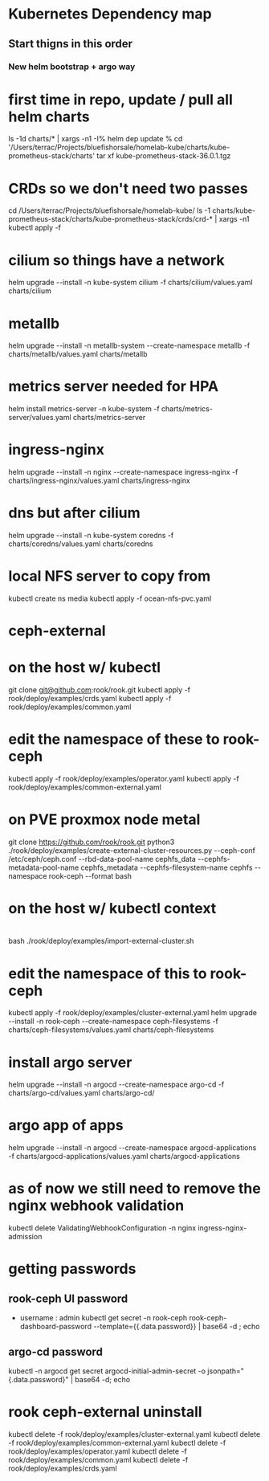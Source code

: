 # Kubernetes Dependency map
## Start thigns in this order

### New helm bootstrap + argo way

# first time in repo, update / pull all helm charts
ls -1d charts/* | xargs -n1 -I% helm dep update %
cd '/Users/terrac/Projects/bluefishorsale/homelab-kube/charts/kube-prometheus-stack/charts'
tar xf kube-prometheus-stack-36.0.1.tgz

# CRDs so we don't need two passes
cd /Users/terrac/Projects/bluefishorsale/homelab-kube/
ls -1 charts/kube-prometheus-stack/charts/kube-prometheus-stack/crds/crd-* | xargs -n1 kubectl apply -f

# cilium so things have a network
helm upgrade --install -n kube-system cilium -f charts/cilium/values.yaml charts/cilium

# metallb
helm upgrade --install -n metallb-system --create-namespace metallb -f charts/metallb/values.yaml charts/metallb

# metrics server needed for HPA
helm install metrics-server -n kube-system  -f charts/metrics-server/values.yaml  charts/metrics-server
# ingress-nginx
helm upgrade --install -n nginx --create-namespace ingress-nginx -f charts/ingress-nginx/values.yaml charts/ingress-nginx

# dns but after cilium
helm upgrade --install -n kube-system  coredns -f charts/coredns/values.yaml charts/coredns

# local NFS server to copy from
kubectl create ns media
kubectl apply -f ocean-nfs-pvc.yaml

# ceph-external
# on the host w/ kubectl
git clone git@github.com:rook/rook.git
kubectl apply -f rook/deploy/examples/crds.yaml
kubectl apply -f rook/deploy/examples/common.yaml

# edit the namespace of these to rook-ceph
kubectl apply -f rook/deploy/examples/operator.yaml
kubectl apply -f rook/deploy/examples/common-external.yaml

# on PVE proxmox node metal
git clone https://github.com/rook/rook.git
python3 ./rook/deploy/examples/create-external-cluster-resources.py --ceph-conf /etc/ceph/ceph.conf --rbd-data-pool-name cephfs_data --cephfs-metadata-pool-name cephfs_metadata --cephfs-filesystem-name cephfs --namespace rook-ceph --format bash

# on the host w/ kubectl context
# <paste exported credentials from previous step>
bash ./rook/deploy/examples/import-external-cluster.sh

# edit the namespace of this to rook-ceph
kubectl apply -f rook/deploy/examples/cluster-external.yaml
helm upgrade --install -n rook-ceph --create-namespace ceph-filesystems -f charts/ceph-filesystems/values.yaml charts/ceph-filesystems

# install argo server
helm upgrade --install -n argocd --create-namespace argo-cd -f charts/argo-cd/values.yaml charts/argo-cd/

# argo app of apps
helm upgrade --install -n argocd --create-namespace argocd-applications -f charts/argocd-applications/values.yaml charts/argocd-applications

# as of now we still need to remove the nginx webhook validation
kubectl delete ValidatingWebhookConfiguration -n nginx ingress-nginx-admission

# getting passwords
## rook-ceph UI password
* username : admin
kubectl get  secret -n rook-ceph rook-ceph-dashboard-password  --template={{.data.password}} | base64 -d ; echo

## argo-cd password
kubectl -n argocd get secret argocd-initial-admin-secret -o jsonpath="{.data.password}" | base64 -d; echo

# rook ceph-external uninstall
kubectl delete -f rook/deploy/examples/cluster-external.yaml
kubectl delete -f rook/deploy/examples/common-external.yaml
kubectl delete -f rook/deploy/examples/operator.yaml
kubectl delete -f rook/deploy/examples/common.yaml
kubectl delete -f rook/deploy/examples/crds.yaml

